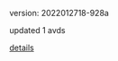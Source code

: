 version: 2022012718-928a

updated 1 avds

[details](https://github.com/0x74f917491bfa7ebfa379/ali_avd_db/blob/master/change_log/2022/01/27/18/928a.txt)
